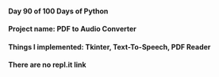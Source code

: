 #### Day 90 of 100 Days of Python
#### Project name: PDF to Audio Converter
#### Things I implemented: Tkinter, Text-To-Speech, PDF Reader

#### There are no repl.it link